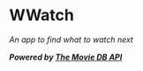 # WWatch

*An app to find what to watch next*

***Powered by [The Movie DB API](https://developers.google.com/android/guides/client-auth)***
<a href="https://www.themoviedb.org/"><img src="https://www.themoviedb.org/assets/2/v4/logos/v2/blue_square_2-d537fb228cf3ded904ef09b136fe3fec72548ebc1fea3fbbd1ad9e36364db38b.svg" height="15"></a>
